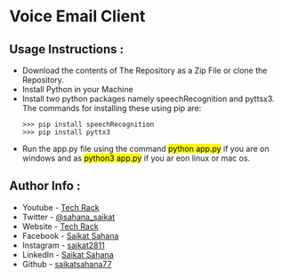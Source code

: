 # Voice Email Client

## Usage Instructions :

- Download the contents of The Repository as a Zip File or clone the Repository.
- Install Python in your Machine 
- Install two python packages namely speechRecognition and pyttsx3. The commands for installing these using pip are:
    ```python3
    >>> pip install speechRecognition
    >>> pip install pyttx3
    ``` 
- Run the app.py file using the command <mark>python app.py</mark> if you are on windows and as <mark>python3 app.py</mark> if you ar eon linux or mac os.



## Author Info :

- Youtube - [Tech Rack](https://www.youtube.com/TechRack)
- Twitter - [@sahana_saikat](https://twitter.com/sahana_saikat)
- Website - [Tech Rack](https://tech-rack.in)
- Facebook - [Saikat Sahana](https://www.facebook.com/saikat.sahana.75)
- Instagram - [saikat2811](https://www.instagram.com/saikat2811/)
- LinkedIn - [Saikat Sahana](https://www.linkedin.com/in/saikat-sahana-454608118)
- Github - [saikatsahana77](https://github.com/saikatsahana77)

